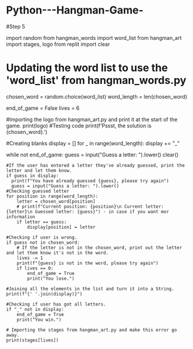# Python---Hangman-Game-

#Step 5

import random
from hangman_words import word_list
from hangman_art import stages, logo
from replit import clear

# Updating the word list to use the 'word_list' from hangman_words.py
chosen_word = random.choice(word_list)
word_length = len(chosen_word)


end_of_game = False
lives = 6

#Importing the logo from hangman_art.py and print it at the start of the game.
print(logo)
#Testing code
print(f'Pssst, the solution is {chosen_word}.')

#Creating blanks
display = []
for _ in range(word_length):
    display += "_"

while not end_of_game:
    guess = input("Guess a letter: ").lower()
    clear()

    #If the user has entered a letter they've already guessed, print the letter and let them know.
    if guess in display:
      print(f"You have already guessed {guess}, please try again")
      guess = input("Guess a letter: ").lower()  
    #Checking guessed letter
    for position in range(word_length):
        letter = chosen_word[position]
        # print(f"Current position: {position}\n Current letter: {letter}\n Guessed letter: {guess}") - in case if you want mor information
        if letter == guess:
            display[position] = letter

    #Checking if user is wrong.
    if guess not in chosen_word:
        # If the letter is not in the chosen_word, print out the letter and let them know it's not in the word.
        lives -= 1
        print(f"{guess} is not in the word, please try again")
        if lives == 0:
            end_of_game = True
            print("You lose.")

    #Joining all the elements in the list and turn it into a String.
    print(f"{' '.join(display)}")

    #Checking if user has got all letters.
    if "_" not in display:
        end_of_game = True
        print("You win.")

    # Importing the stages from hangman_art.py and make this error go away.
    print(stages[lives])
